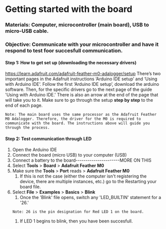 # Getting started with the board

### Materials: Computer, microcontroller (main board), USB to micro-USB cable.
### Objective: Communicate with your microcontroller and have it respond to test foor succesfull communication.

#### Step 1: How to get set up (downloading the necessary drivers)
https://learn.adafruit.com/adafruit-feather-m0-adalogger/setup
There’s two important pages in the Adafruit instructions ‘Arduino IDE setup’ and ‘Using with Arduino IDE’. Follow the first ‘Arduino IDE setup’, download the arduino software. Then, for the specific drivers go to the next page of the guide 'Using with Arduino IDE.' There is also an arrow at the end of the page that will take you to it. Make sure to go through the setup **step by step** to the end of each page.  

```
Note: The main board uses the same processor as the Adafruit Feather M0 Adalogger. Therefore, the driver for the M0 is required to communicate with the board. The instructions above will guide you through the process.
```

#### Step 2: Test communication through LED
1. Open the Arduino IDE
2. Connect the board (micro USB) to your computer (USB)
3. Connect a battery to the board----------------------MORE ON THIS
4. Select **Tools** > **Board** > **Adafruit Feather M0**
5. Make sure the **Tools** > **Port** reads > **Adafruit Feather M0**
   1. If this is not the case (either the computer isn't registering the device, there are multiple instances, etc.) go to the Restarting your board file.
6. Select **File** > **Examples** > **Basics** > **Blink**
   1. Once the 'Blink' file opens, switch any 'LED_BUILTIN' statement for a '26.'
   ```
   Note: 26 is the pin designation for Red LED 1 on the board.
   ```
      1. If LED 1 begins to blink, then you have been succesfull.
